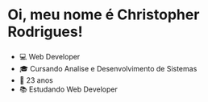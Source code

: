 # Oi, meu nome é Christopher Rodrigues!

###
- 💻 Web Developer
- 🎓 Cursando Analise e Desenvolvimento de Sistemas
- 👨 23 anos
- 📚 Estudando Web Developer
